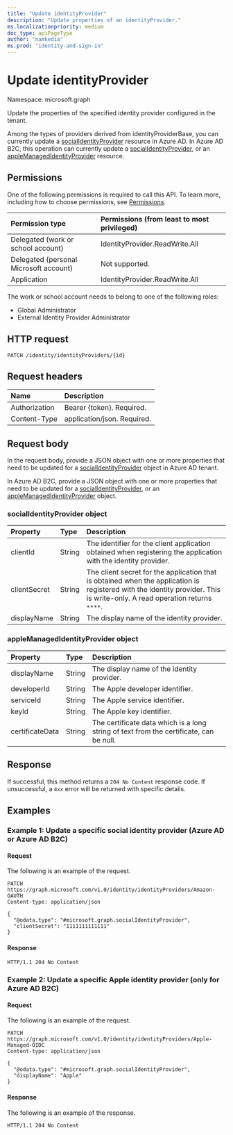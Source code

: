 ```yaml
---
title: "Update identityProvider"
description: "Update properties of an identityProvider."
ms.localizationpriority: medium
doc_type: apiPageType
author: "namkedia"
ms.prod: "identity-and-sign-in"
---
```


# Update identityProvider
Namespace: microsoft.graph

Update the properties of the specified identity provider configured in the tenant.

Among the types of providers derived from identityProviderBase, you can currently update a [socialIdentityProvider](../resources/socialidentityprovider.md) resource in Azure AD. In Azure AD B2C, this operation can currently update a [socialIdentityProvider](../resources/socialidentityprovider.md), or an [appleManagedIdentityProvider](../resources/applemanagedidentityprovider.md) resource.

## Permissions

One of the following permissions is required to call this API. To learn more, including how to choose permissions, see [Permissions](/graph/permissions-reference).

|Permission type      | Permissions (from least to most privileged)              |
|:--------------------|:---------------------------------------------------------|
|Delegated (work or school account)|IdentityProvider.ReadWrite.All|
|Delegated (personal Microsoft account)| Not supported.|
|Application| IdentityProvider.ReadWrite.All|

The work or school account needs to belong to one of the following roles:

* Global Administrator
* External Identity Provider Administrator

## HTTP request

<!-- { "blockType": "ignored" } -->

```http
PATCH /identity/identityProviders/{id}
```

## Request headers

|Name|Description|
|:---------------|:----------|
|Authorization|Bearer {token}. Required.|
|Content-Type|application/json. Required.|

## Request body

In the request body, provide a JSON object with one or more properties that need to be updated for a [socialIdentityProvider](../resources/socialidentityprovider.md) object in Azure AD tenant.

In Azure AD B2C, provide a JSON object with one or more properties that need to be updated for a [socialIdentityProvider](../resources/socialidentityprovider.md), or an [appleManagedIdentityProvider](../resources/applemanagedidentityprovider.md) object.

### socialIdentityProvider object

|Property|Type|Description|
|:---------------|:--------|:----------|
|clientId|String|The identifier for the client application obtained when registering the application with the identity provider.|
|clientSecret|String|The client secret for the application that is obtained when the application is registered with the identity provider. This is write-only. A read operation returns `****`.|
|displayName|String|The display name of the identity provider.|

### appleManagedIdentityProvider object

|Property|Type|Description|
|:---------------|:--------|:----------|
|displayName|String|The display name of the identity provider.|
|developerId|String|The Apple developer identifier.|
|serviceId|String|The Apple service identifier.|
|keyId|String|The Apple key identifier.|
|certificateData|String|The certificate data which is a long string of text from the certificate, can be null.|

## Response

If successful, this method returns a `204 No Content` response code. If unsuccessful, a `4xx` error will be returned with specific details.

## Examples

### Example 1: Update a specific **social identity provider** (Azure AD or Azure AD B2C)

#### Request

The following is an example of the request.


<!-- {
  "blockType": "request",
  "name": "update_socialidentityprovider",
  "sampleKeys": ["Amazon-OAUTH"]
}
-->

``` http
PATCH https://graph.microsoft.com/v1.0/identity/identityProviders/Amazon-OAUTH
Content-type: application/json

{
  "@odata.type": "#microsoft.graph.socialIdentityProvider",
  "clientSecret": "1111111111111"
}
```
#### Response


<!-- {
  "blockType": "response",
  "truncated": true
} -->

```http
HTTP/1.1 204 No Content
```

### Example 2: Update a specific **Apple identity provider** (only for Azure AD B2C)

#### Request

The following is an example of the request.


<!-- {
  "blockType": "request",
  "name": "update_appleidentityprovider",
  "sampleKeys": ["Apple-Managed-OIDC"]
}
-->
``` http
PATCH https://graph.microsoft.com/v1.0/identity/identityProviders/Apple-Managed-OIDC
Content-type: application/json

{
  "@odata.type": "#microsoft.graph.socialIdentityProvider",
  "displayName": "Apple"
}
```
#### Response


The following is an example of the response.

<!-- {
  "blockType": "response",
  "truncated": true
} -->

```http
HTTP/1.1 204 No Content
```
